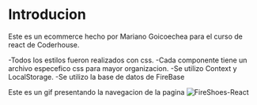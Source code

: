# Introducion
Este es un ecommerce hecho por Mariano Goicoechea para el curso de react de Coderhouse.

-Todos los estilos fueron realizados con css.
-Cada componente tiene un archivo especefico css para mayor organizacion.
-Se utilizo Context y LocalStorage.
-Se utilizo la base de datos de FireBase

Este es un gif presentando la navegacion de la pagina
![FireShoes-React](public/presentacion.gif)
